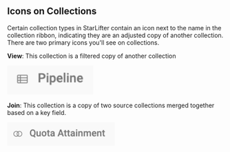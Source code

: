 ## Icons on Collections
Certain collection types in StarLifter contain an icon next to the name in the collection ribbon, indicating they are an adjusted copy of another collection. There are two primary icons you'll see on collections.  

**View**: This collection is a filtered copy of another collection

<img src="../assets/icon_view.png"  style="width:200px" class="border"></img>

**Join**: This collection is a copy of two source collections merged together based on a key field. 

<img src="../assets/icon_join.png"  style="width:250px" class="border"></img>




